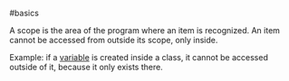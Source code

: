 #basics 

A scope is the area of the program where an item is recognized. An item cannot be accessed from outside its scope, only inside.

Example: if a [variable](Variable) is created inside a class, it cannot be accessed outside of it, because it only exists there.
